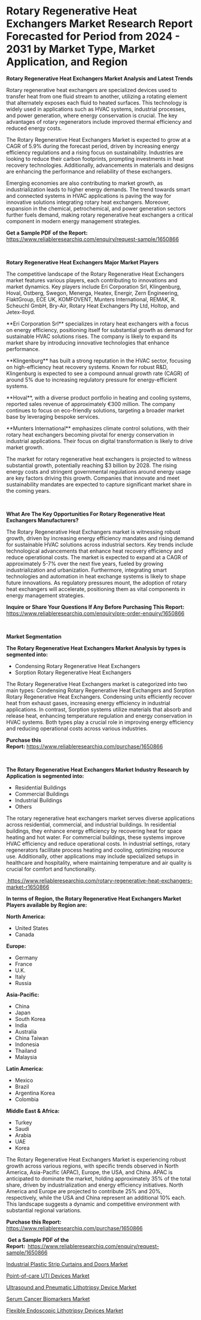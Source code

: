 <p><h1>Rotary Regenerative Heat Exchangers Market Research Report Forecasted for Period from 2024 -  2031 by Market Type, Market Application, and Region</h1></p><p><strong>Rotary Regenerative Heat Exchangers Market Analysis and Latest Trends</strong></p>
<p><p>Rotary regenerative heat exchangers are specialized devices used to transfer heat from one fluid stream to another, utilizing a rotating element that alternately exposes each fluid to heated surfaces. This technology is widely used in applications such as HVAC systems, industrial processes, and power generation, where energy conservation is crucial. The key advantages of rotary regenerators include improved thermal efficiency and reduced energy costs.</p><p>The Rotary Regenerative Heat Exchangers Market is expected to grow at a CAGR of 5.9% during the forecast period, driven by increasing energy efficiency regulations and a rising focus on sustainability. Industries are looking to reduce their carbon footprints, prompting investments in heat recovery technologies. Additionally, advancements in materials and designs are enhancing the performance and reliability of these exchangers.</p><p>Emerging economies are also contributing to market growth, as industrialization leads to higher energy demands. The trend towards smart and connected systems in HVAC applications is paving the way for innovative solutions integrating rotary heat exchangers. Moreover, expansion in the chemical, petrochemical, and power generation sectors further fuels demand, making rotary regenerative heat exchangers a critical component in modern energy management strategies.</p></p>
<p><strong>Get a Sample PDF of the Report:&nbsp;</strong> <a href="https://www.reliableresearchiq.com/enquiry/request-sample/1650866?utm_campaign=1106&utm_medium=2&utm_source=Github&utm_content=ia&utm_term=08122024&utm_id=rotary-regenerative-heat-exchangers">https://www.reliableresearchiq.com/enquiry/request-sample/1650866</a></p>
<p>&nbsp;</p>
<p><strong>Rotary Regenerative Heat Exchangers Major Market Players</strong></p>
<p><p>The competitive landscape of the Rotary Regenerative Heat Exchangers market features various players, each contributing to innovations and market dynamics. Key players include Eri Corporation Srl, Klingenburg, Hoval, Ostberg, Swegon, Menerga, Heatex, Energir, Zern Engineering, FlaktGroup, ECE UK, KOMFOVENT, Munters International, REMAK, R. Scheuchl GmbH, Bry-Air, Rotary Heat Exchangers Pty Ltd, Holtop, and Jetex-lloyd.</p><p>**Eri Corporation Srl** specializes in rotary heat exchangers with a focus on energy efficiency, positioning itself for substantial growth as demand for sustainable HVAC solutions rises. The company is likely to expand its market share by introducing innovative technologies that enhance performance.</p><p>**Klingenburg** has built a strong reputation in the HVAC sector, focusing on high-efficiency heat recovery systems. Known for robust R&D, Klingenburg is expected to see a compound annual growth rate (CAGR) of around 5% due to increasing regulatory pressure for energy-efficient systems.</p><p>**Hoval**, with a diverse product portfolio in heating and cooling systems, reported sales revenue of approximately €300 million. The company continues to focus on eco-friendly solutions, targeting a broader market base by leveraging bespoke services.</p><p>**Munters International** emphasizes climate control solutions, with their rotary heat exchangers becoming pivotal for energy conservation in industrial applications. Their focus on digital transformation is likely to drive market growth.</p><p>The market for rotary regenerative heat exchangers is projected to witness substantial growth, potentially reaching $3 billion by 2028. The rising energy costs and stringent governmental regulations around energy usage are key factors driving this growth. Companies that innovate and meet sustainability mandates are expected to capture significant market share in the coming years.</p></p>
<p>&nbsp;</p>
<p><strong>What Are The Key Opportunities For Rotary Regenerative Heat Exchangers Manufacturers?</strong></p>
<p><p>The Rotary Regenerative Heat Exchangers market is witnessing robust growth, driven by increasing energy efficiency mandates and rising demand for sustainable HVAC solutions across industrial sectors. Key trends include technological advancements that enhance heat recovery efficiency and reduce operational costs. The market is expected to expand at a CAGR of approximately 5-7% over the next five years, fueled by growing industrialization and urbanization. Furthermore, integrating smart technologies and automation in heat exchange systems is likely to shape future innovations. As regulatory pressures mount, the adoption of rotary heat exchangers will accelerate, positioning them as vital components in energy management strategies.</p></p>
<p><strong>Inquire or Share Your Questions If Any Before Purchasing This Report:</strong> <a href="https://www.reliableresearchiq.com/enquiry/pre-order-enquiry/1650866?utm_campaign=1106&utm_medium=2&utm_source=Github&utm_content=ia&utm_term=08122024&utm_id=rotary-regenerative-heat-exchangers">https://www.reliableresearchiq.com/enquiry/pre-order-enquiry/1650866</a></p>
<p>&nbsp;</p>
<p><strong>Market Segmentation</strong></p>
<p><strong>The Rotary Regenerative Heat Exchangers Market Analysis by types is segmented into:</strong></p>
<p><ul><li>Condensing Rotary Regenerative Heat Exchangers</li><li>Sorption Rotary Regenerative Heat Exchangers</li></ul></p>
<p><p>The Rotary Regenerative Heat Exchangers market is categorized into two main types: Condensing Rotary Regenerative Heat Exchangers and Sorption Rotary Regenerative Heat Exchangers. Condensing units efficiently recover heat from exhaust gases, increasing energy efficiency in industrial applications. In contrast, Sorption systems utilize materials that absorb and release heat, enhancing temperature regulation and energy conservation in HVAC systems. Both types play a crucial role in improving energy efficiency and reducing operational costs across various industries.</p></p>
<p><strong>Purchase this Report:&nbsp;</strong><a href="https://www.reliableresearchiq.com/purchase/1650866?utm_campaign=1106&utm_medium=2&utm_source=Github&utm_content=ia&utm_term=08122024&utm_id=rotary-regenerative-heat-exchangers">https://www.reliableresearchiq.com/purchase/1650866</a></p>
<p>&nbsp;</p>
<p><strong>The Rotary Regenerative Heat Exchangers Market Industry Research by Application is segmented into:</strong></p>
<p><ul><li>Residential Buildings</li><li>Commercial Buildings</li><li>Industrial Buildings</li><li>Others</li></ul></p>
<p><p>The rotary regenerative heat exchangers market serves diverse applications across residential, commercial, and industrial buildings. In residential buildings, they enhance energy efficiency by recovering heat for space heating and hot water. For commercial buildings, these systems improve HVAC efficiency and reduce operational costs. In industrial settings, rotary regenerators facilitate process heating and cooling, optimizing resource use. Additionally, other applications may include specialized setups in healthcare and hospitality, where maintaining temperature and air quality is crucial for comfort and functionality.</p></p>
<p><a href="https://www.reliableresearchiq.com/rotary-regenerative-heat-exchangers-market-r1650866?utm_campaign=1106&utm_medium=2&utm_source=Github&utm_content=ia&utm_term=08122024&utm_id=rotary-regenerative-heat-exchangers">&nbsp;https://www.reliableresearchiq.com/rotary-regenerative-heat-exchangers-market-r1650866</a></p>
<p><strong>In terms of Region, the Rotary Regenerative Heat Exchangers Market Players available by Region are:</strong></p>
<p>
    <p> <strong> North America: </strong>
        <ul>
            <li>United States</li>
            <li>Canada</li>
        </ul>
        </p> 
    <p> <strong> Europe: </strong>
        <ul>
            <li>Germany</li>
            <li>France</li>
            <li>U.K.</li>
            <li>Italy</li>
            <li>Russia</li>
        </ul>
        </p> 
    <p> <strong> Asia-Pacific: </strong>
        <ul>
            <li>China</li>
            <li>Japan</li>
            <li>South Korea</li>
            <li>India</li>
            <li>Australia</li>
            <li>China Taiwan</li>
            <li>Indonesia</li>
            <li>Thailand</li>
            <li>Malaysia</li>
        </ul>
        </p> 
    <p> <strong> Latin America: </strong>
        <ul>
            <li>Mexico</li>
            <li>Brazil</li>
            <li>Argentina Korea</li>
            <li>Colombia</li>
        </ul>
        </p> 
    <p> <strong> Middle East & Africa: </strong>
        <ul>
            <li>Turkey</li>
            <li>Saudi</li>
            <li>Arabia</li>
            <li>UAE</li>
            <li>Korea</li>
        </ul>
    </p>
    </p>
<p><p>The Rotary Regenerative Heat Exchangers Market is experiencing robust growth across various regions, with specific trends observed in North America, Asia-Pacific (APAC), Europe, the USA, and China. APAC is anticipated to dominate the market, holding approximately 35% of the total share, driven by industrialization and energy efficiency initiatives. North America and Europe are projected to contribute 25% and 20%, respectively, while the USA and China represent an additional 10% each. This landscape suggests a dynamic and competitive environment with substantial regional variations.</p></p>
<p><strong>Purchase this Report: </strong><a href="https://www.reliableresearchiq.com/purchase/1650866?utm_campaign=1106&utm_medium=2&utm_source=Github&utm_content=ia&utm_term=08122024&utm_id=rotary-regenerative-heat-exchangers">https://www.reliableresearchiq.com/purchase/1650866</a></p>
<p>&nbsp;<strong>Get a Sample PDF of the Report:&nbsp;&nbsp;</strong><a href="https://www.reliableresearchiq.com/enquiry/request-sample/1650866?utm_campaign=1106&utm_medium=2&utm_source=Github&utm_content=ia&utm_term=08122024&utm_id=rotary-regenerative-heat-exchangers">https://www.reliableresearchiq.com/enquiry/request-sample/1650866</a></p>
<p><strong></strong></p>
<p><p><a href="https://www.linkedin.com/pulse/compreh-proposis-fbaif?utm_campaign=1106&utm_medium=2&utm_source=Github&utm_content=ia&utm_term=08122024&utm_id=rotary-regenerative-heat-exchangers">Industrial Plastic Strip Curtains and Doors Market</a></p><p><a href="https://www.linkedin.com/pulse/analyzing-point-of-care-uti-devices-market-revenue-worth-hcwwe?utm_campaign=1106&utm_medium=2&utm_source=Github&utm_content=ia&utm_term=08122024&utm_id=rotary-regenerative-heat-exchangers">Point-of-care UTI Devices Market</a></p><p><a href="https://www.linkedin.com/pulse/ultrasound-pneumatic-lithotripsy-device-market-expansion-3touf?utm_campaign=1106&utm_medium=2&utm_source=Github&utm_content=ia&utm_term=08122024&utm_id=rotary-regenerative-heat-exchangers">Ultrasound and Pneumatic Lithotripsy Device Market</a></p><p><a href="https://www.linkedin.com/pulse/the-sympatico-insight-9odme?utm_campaign=1106&utm_medium=2&utm_source=Github&utm_content=ia&utm_term=08122024&utm_id=rotary-regenerative-heat-exchangers">Serum Cancer Biomarkers Market</a></p><p><a href="https://www.linkedin.com/pulse/analyzing-flexible-endoscopic-lithotripsy-devices-market-gwvyf?utm_campaign=1106&utm_medium=2&utm_source=Github&utm_content=ia&utm_term=08122024&utm_id=rotary-regenerative-heat-exchangers">Flexible Endoscopic Lithotripsy Devices Market</a></p></p>